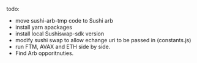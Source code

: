 todo:
- move sushi-arb-tmp code to Sushi arb
- install yarn apackages 
- install local Sushiswap-sdk version
- modify sushi swap to allow echange uri to be passed in (constants.js)
- run FTM, AVAX and ETH side by side.
- Find Arb opporitnuties.